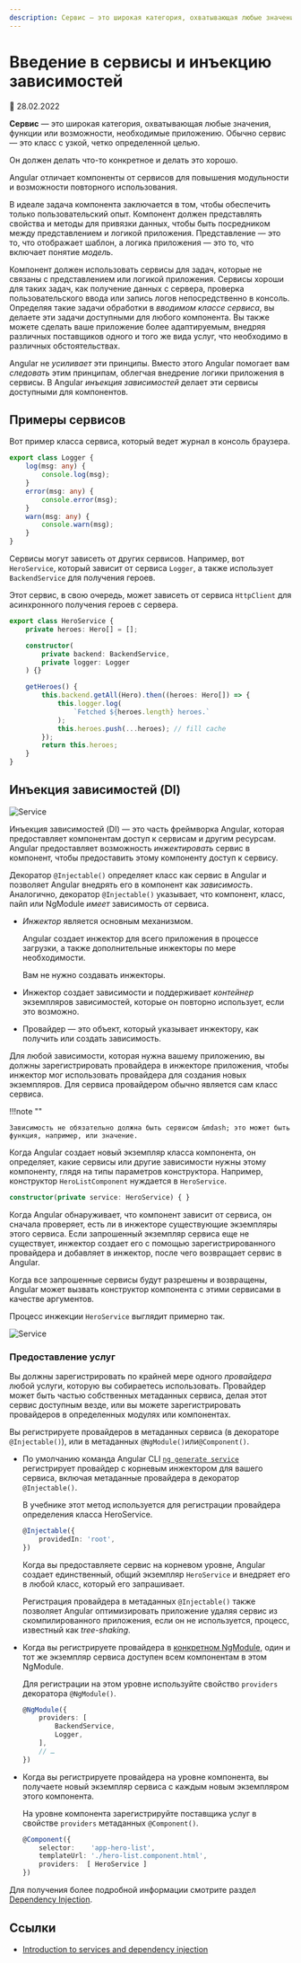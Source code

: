 ```yaml
---
description: Сервис — это широкая категория, охватывающая любые значения, функции или возможности, необходимые приложению. Обычно сервис — это класс с узкой, четко определенной целью
---
```


# Введение в сервисы и инъекцию зависимостей

:date: 28.02.2022

**Сервис** — это широкая категория, охватывающая любые значения, функции или возможности, необходимые приложению. Обычно сервис — это класс с узкой, четко определенной целью.

Он должен делать что-то конкретное и делать это хорошо.

Angular отличает компоненты от сервисов для повышения модульности и возможности повторного использования.

В идеале задача компонента заключается в том, чтобы обеспечить только пользовательский опыт. Компонент должен представлять свойства и методы для привязки данных, чтобы быть посредником между представлением и логикой приложения. Представление — это то, что отображает шаблон, а логика приложения — это то, что включает понятие _модель_.

Компонент должен использовать сервисы для задач, которые не связаны с представлением или логикой приложения. Сервисы хороши для таких задач, как получение данных с сервера, проверка пользовательского ввода или запись логов непосредственно в консоль. Определяя такие задачи обработки в _вводимом классе сервиса_, вы делаете эти задачи доступными для любого компонента. Вы также можете сделать ваше приложение более адаптируемым, внедряя различных поставщиков одного и того же вида услуг, что необходимо в различных обстоятельствах.

Angular не _усиливает_ эти принципы. Вместо этого Angular помогает вам _следовать_ этим принципам, облегчая внедрение логики приложения в сервисы. В Angular _инъекция зависимостей_ делает эти сервисы доступными для компонентов.

## Примеры сервисов

Вот пример класса сервиса, который ведет журнал в консоль браузера.

```ts
export class Logger {
    log(msg: any) {
        console.log(msg);
    }
    error(msg: any) {
        console.error(msg);
    }
    warn(msg: any) {
        console.warn(msg);
    }
}
```

Сервисы могут зависеть от других сервисов. Например, вот `HeroService`, который зависит от сервиса `Logger`, а также использует `BackendService` для получения героев.

Этот сервис, в свою очередь, может зависеть от сервиса `HttpClient` для асинхронного получения героев с сервера.

```ts
export class HeroService {
    private heroes: Hero[] = [];

    constructor(
        private backend: BackendService,
        private logger: Logger
    ) {}

    getHeroes() {
        this.backend.getAll(Hero).then((heroes: Hero[]) => {
            this.logger.log(
                `Fetched ${heroes.length} heroes.`
            );
            this.heroes.push(...heroes); // fill cache
        });
        return this.heroes;
    }
}
```

## Инъекция зависимостей (DI)

![Service](dependency-injection.png)

Инъекция зависимостей (DI) — это часть фреймворка Angular, которая предоставляет компонентам доступ к сервисам и другим ресурсам. Angular предоставляет возможность _инжектировать_ сервис в компонент, чтобы предоставить этому компоненту доступ к сервису.

Декоратор `@Injectable()` определяет класс как сервис в Angular и позволяет Angular внедрять его в компонент как _зависимость_. Аналогично, декоратор `@Injectable()` указывает, что компонент, класс, пайп или NgModule _имеет_ зависимость от сервиса.

-   _Инжектор_ является основным механизмом.

    Angular создает инжектор для всего приложения в процессе загрузки, а также дополнительные инжекторы по мере необходимости.

    Вам не нужно создавать инжекторы.

-   Инжектор создает зависимости и поддерживает _контейнер_ экземпляров зависимостей, которые он повторно использует, если это возможно.

-   Провайдер — это объект, который указывает инжектору, как получить или создать зависимость.

Для любой зависимости, которая нужна вашему приложению, вы должны зарегистрировать провайдера в инжекторе приложения, чтобы инжектор мог использовать провайдера для создания новых экземпляров. Для сервиса провайдером обычно является сам класс сервиса.

!!!note ""

    Зависимость не обязательно должна быть сервисом &mdash; это может быть функция, например, или значение.

Когда Angular создает новый экземпляр класса компонента, он определяет, какие сервисы или другие зависимости нужны этому компоненту, глядя на типы параметров конструктора. Например, конструктор `HeroListComponent` нуждается в `HeroService`.

```ts
constructor(private service: HeroService) { }
```

Когда Angular обнаруживает, что компонент зависит от сервиса, он сначала проверяет, есть ли в инжекторе существующие экземпляры этого сервиса. Если запрошенный экземпляр сервиса еще не существует, инжектор создает его с помощью зарегистрированного провайдера и добавляет в инжектор, после чего возвращает сервис в Angular.

Когда все запрошенные сервисы будут разрешены и возвращены, Angular может вызвать конструктор компонента с этими сервисами в качестве аргументов.

Процесс инжекции `HeroService` выглядит примерно так.

![Service](injector-injects.png)

### Предоставление услуг

Вы должны зарегистрировать по крайней мере одного _провайдера_ любой услуги, которую вы собираетесь использовать. Провайдер может быть частью собственных метаданных сервиса, делая этот сервис доступным везде, или вы можете зарегистрировать провайдеров в определенных модулях или компонентах.

Вы регистрируете провайдеров в метаданных сервиса (в декораторе `@Injectable()`), или в метаданных `@NgModule()`или`@Component()`.

-   По умолчанию команда Angular CLI [`ng generate service`](https://angular.io/cli/generate) регистрирует провайдер с корневым инжектором для вашего сервиса, включая метаданные провайдера в декоратор `@Injectable()`.

    В учебнике этот метод используется для регистрации провайдера определения класса HeroService.

    ```ts
    @Injectable({
    	providedIn: 'root',
    })
    ```

    Когда вы предоставляете сервис на корневом уровне, Angular создает единственный, общий экземпляр `HeroService` и внедряет его в любой класс, который его запрашивает.

    Регистрация провайдера в метаданных `@Injectable()` также позволяет Angular оптимизировать приложение удаляя сервис из скомпилированного приложения, если он не используется, процесс, известный как _tree-shaking_.

-   Когда вы регистрируете провайдера в [конкретном NgModule](architecture-modules.md), один и тот же экземпляр сервиса доступен всем компонентам в этом NgModule.

    Для регистрации на этом уровне используйте свойство `providers` декоратора `@NgModule()`.

    ```ts
    @NgModule({
    	providers: [
    		BackendService,
    		Logger,
    	],
    	// …
    })
    ```

-   Когда вы регистрируете провайдера на уровне компонента, вы получаете новый экземпляр сервиса с каждым новым экземпляром этого компонента.

    На уровне компонента зарегистрируйте поставщика услуг в свойстве `providers` метаданных `@Component()`.

    ```ts
    @Component({
    	selector:    'app-hero-list',
    	templateUrl: './hero-list.component.html',
    	providers:  [ HeroService ]
    })
    ```

Для получения более подробной информации смотрите раздел [Dependency Injection](dependency-injection.md).

## Ссылки

-   [Introduction to services and dependency injection](https://angular.io/guide/architecture-services)
